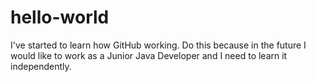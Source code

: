 # hello-world

I've started to learn how GitHub working. Do this because in the future I would like to work as a Junior Java Developer and I need to learn it independently.
